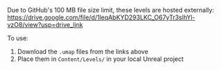 Due to GitHub's 100 MB file size limit, these levels are hosted externally:
https://drive.google.com/file/d/1leqAbKYD293LKC_O67yTr3slhYl-vzO8/view?usp=drive_link

To use:
1. Download the `.umap` files from the links above
2. Place them in `Content/Levels/` in your local Unreal project
